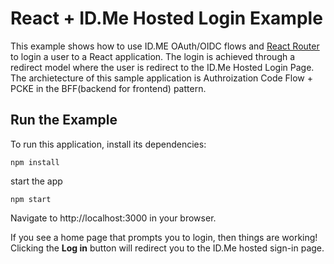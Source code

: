 # React + ID.Me Hosted Login Example

This example shows how to use ID.ME OAuth/OIDC flows and [React Router](https://github.com/ReactTraining/react-router) to login a user to a React application. The login is achieved through a redirect model where the user is redirect to the ID.Me Hosted Login Page. The archietecture of this sample application is Authroization Code Flow + PCKE in the BFF(backend for frontend) pattern.

## Run the Example

To run this application, install its dependencies:

```
npm install
```

start the app

```
npm start
```

Navigate to http://localhost:3000 in your browser.

If you see a home page that prompts you to login, then things are working! Clicking the **Log in** button will redirect you to the ID.Me hosted sign-in page.
